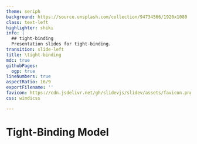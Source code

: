 ```yaml
---
theme: seriph
background: https://source.unsplash.com/collection/94734566/1920x1080
class: text-left
highlighter: shiki
info: |
  ## tight-binding
  Presentation slides for tight-binding.
transition: slide-left
title: \tight-binding
mdc: true
githubPages:
  ogp: true
lineNumbers: true
aspectRatio: 16/9
exportFilename: ''
favicon: https://cdn.jsdelivr.net/gh/slidevjs/slidev/assets/favicon.png
css: windicss

---
```


# Tight-Binding Model


<!--
The last comment block of each slide will be treated as slide notes. It will be visible and editable in Presenter Mode along with the slide. [Read more in the docs](https://sli.dev/guide/syntax.html#notes)
-->